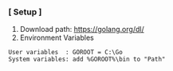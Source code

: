 ### [ Setup ]
1. Download path: https://golang.org/dl/  
2. Environment Variables
```
User variables  : GOROOT = C:\Go
System variables: add %GOROOT%\bin to "Path"
```
